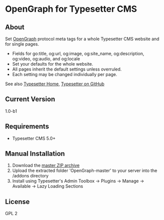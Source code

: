 # OpenGraph for Typesetter CMS #

## About
Set [OpenGraph](http://ogp.me) protocol meta tags for a whole Typesetter CMS website and for single pages.

* Fields for go:title, og:url, og:image, og:site_name, og:description, og:video, og:audio, and og:locale
* Set your defaults for the whole website.
* All pages inherit the default settings unless overruled.
* Each setting may be changed individually per page.

See also [Typesetter Home](http://www.typesettercms.com), [Typesetter on GitHub](https://github.com/Typesetter/Typesetter)

## Current Version 
1.0-b1

## Requirements ##
* Typesetter CMS 5.0+

## Manual Installation ##
1. Download the [master ZIP archive](https://github.com/juek/OpenGraph/archive/master.zip)
2. Upload the extracted folder 'OpenGraph-master' to your server into the /addons directory
3. Install using Typesetter's Admin Toolbox &rarr; Plugins &rarr; Manage &rarr; Available &rarr; Lazy Loading Sections

## License
GPL 2
